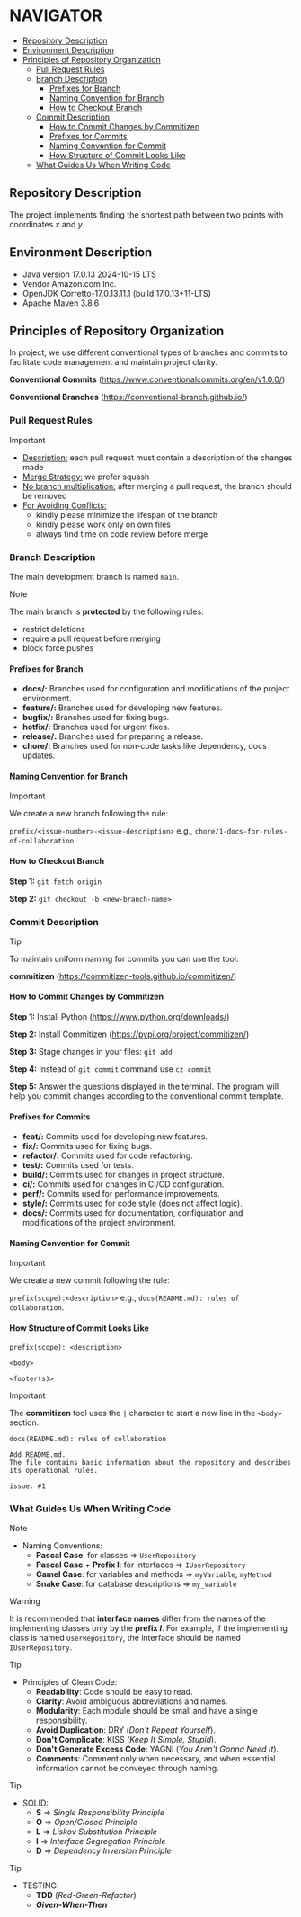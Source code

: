 # NAVIGATOR
- [Repository Description](#repository-description)
- [Environment Description](#environment-description)
- [Principles of Repository Organization](#principles-of-repository-organization)
  - [Pull Request Rules](#pull-request-rules)
  - [Branch Description](#branch-description)
    - [Prefixes for Branch](#prefixes-for-branch)
    - [Naming Convention for Branch](#naming-convention-for-branch)
	- [How to Checkout Branch](#how-to-checkout-branch)
  - [Commit Description](#commit-description)
    - [How to Commit Changes by Commitizen](#how-to-commit-changes-by-commitizen)
    - [Prefixes for Commits](#prefixes-for-commits)
	- [Naming Convention for Commit](#naming-convention-for-commit)
	- [How Structure of Commit Looks Like](#how-structure-of-commit-looks-like)
  - [What Guides Us When Writing Code](#what-guides-us-when-writing-code)
  

## Repository Description
The project implements finding the shortest path between two points with coordinates _x_ and _y_.

## Environment Description
- Java version 17.0.13 2024-10-15 LTS
- Vendor Amazon.com Inc.
- OpenJDK Corretto-17.0.13.11.1 (build 17.0.13+11-LTS)
- Apache Maven 3.8.6

## Principles of Repository Organization
In project, we use different conventional types of branches and commits to facilitate code management and maintain project clarity.

**Conventional Commits** (https://www.conventionalcommits.org/en/v1.0.0/)

**Conventional Branches** (https://conventional-branch.github.io/)

### Pull Request Rules
> [!IMPORTANT]
> - <ins>Description:</ins> each pull request must contain a description of the changes made
> - <ins>Merge Strategy:</ins> we prefer squash
> - <ins>No branch multiplication:</ins> after merging a pull request, the branch should be removed
> - <ins>For Avoiding Conflicts:</ins>
>   - kindly please minimize the lifespan of the branch
>   - kindly please work only on own files
>   - always find time on code review before merge

### Branch Description
The main development branch is named `main`.

> [!NOTE]
> The main branch is **protected** by the following rules:
>  - restrict deletions
>  - require a pull request before merging
>  - block force pushes

#### Prefixes for Branch
- **docs/:** Branches used for configuration and modifications of the project environment.
- **feature/:** Branches used for developing new features.
- **bugfix/:** Branches used for fixing bugs.
- **hotfix/:** Branches used for urgent fixes.
- **release/:** Branches used for preparing a release.
- **chore/:** Branches used for non-code tasks like dependency, docs updates.

#### Naming Convention for Branch

> [!IMPORTANT]
> We create a new branch following the rule:
>
> `prefix/<issue-number>-<issue-description>` e.g., `chore/1-docs-for-rules-of-collaboration`.

#### How to Checkout Branch

**Step 1:** `git fetch origin`

**Step 2:** `git checkout -b <new-branch-name>`


### Commit Description

> [!TIP]
> To maintain uniform naming for commits you can use the tool:
>
> **commitizen** (https://commitizen-tools.github.io/commitizen/)

#### How to Commit Changes by Commitizen

**Step 1:** Install Python (https://www.python.org/downloads/)

**Step 2:** Install Commitizen (https://pypi.org/project/commitizen/)

**Step 3:** Stage changes in your files: `git add`

**Step 4:** Instead of `git commit` command use `cz commit`

**Step 5:** Answer the questions displayed in the terminal. The program will help you commit changes according to the conventional commit template.

#### Prefixes for Commits
- **feat/:** Commits used for developing new features.
- **fix/:** Commits used for fixing bugs.
- **refactor/:** Commits used for code refactoring.
- **test/:** Commits used for tests.
- **build/:** Commits used for changes in project structure.
- **ci/:** Commits used for changes in CI/CD configuration.
- **perf/:** Commits used for performance improvements.
- **style/:** Commits used for code style (does not affect logic).
- **docs/:** Commits used for documentation, configuration and modifications of the project environment.

#### Naming Convention for Commit

> [!IMPORTANT]
> We create a new commit following the rule:
>
> `prefix(scope):<description>` e.g., `docs(README.md): rules of collaboration`.

#### How Structure of Commit Looks Like
```
prefix(scope): <description>

<body>

<footer(s)>
```

> [!IMPORTANT]
> The **commitizen** tool uses the `|` character to start a new line in the `<body>` section.

```
docs(README.md): rules of collaboration

Add README.md.
The file contains basic information about the repository and describes its operational rules.

issue: #1
```

### What Guides Us When Writing Code

> [!NOTE]
> - Naming Conventions:
>   - **Pascal Case**: for classes => `UserRepository`
>   - **Pascal Case** + **Prefix I**: for interfaces => `IUserRepository`
>   - **Camel Case**: for variables and methods => `myVariable`, `myMethod`
>   - **Snake Case**: for database descriptions => `my_variable`

> [!WARNING]
> It is recommended that **interface names** differ from the names of the implementing classes only by the **prefix _I_**.
> For example, if the implementing class is named `UserRepository`, the interface should be named `IUserRepository`.

> [!TIP]
> - Principles of Clean Code:
>   - **Readability**: Code should be easy to read. 
>   - **Clarity**: Avoid ambiguous abbreviations and names.
>   - **Modularity**: Each module should be small and have a single responsibility.
>   - **Avoid Duplication**: DRY (_Don't Repeat Yourself_).
>   - **Don't Complicate**: KISS (_Keep It Simple, Stupid_).
>   - **Don't Generate Excess Code**: YAGNI (_You Aren't Gonna Need It_).
>   - **Comments**: Comment only when necessary, and when essential information cannot be conveyed through naming.

> [!TIP]
> - SOLID:
>   - **S** => _Single Responsibility Principle_
>   - **O** => _Open/Closed Principle_
>   - **L** => _Liskov Substitution Principle_
>   - **I** => _Interface Segregation Principle_
>   - **D** => _Dependency Inversion Principle_

> [!TIP]
> - TESTING:
>   - **TDD** (_Red-Green-Refactor_)
>   - **_Given-When-Then_**
